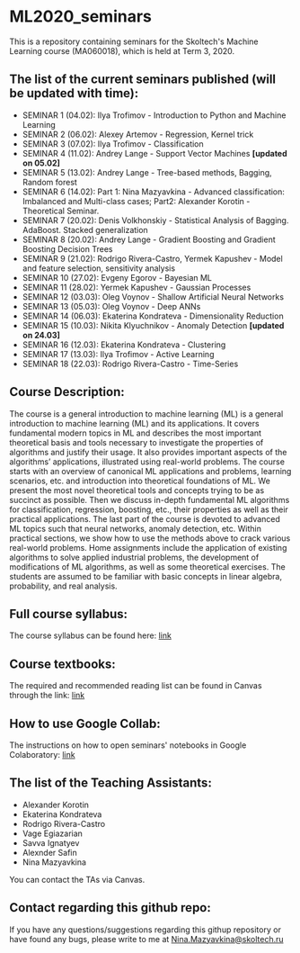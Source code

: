 # ML2020_seminars

This is a repository containing seminars for the Skoltech's Machine Learning course (MA060018), which is held at Term 3, 2020.

## The list of the current seminars published (will be updated with time):
* SEMINAR 1 (04.02): Ilya Trofimov - Introduction to Python and Machine Learning
* SEMINAR 2 (06.02): Alexey Artemov - Regression, Kernel trick
* SEMINAR 3 (07.02): Ilya Trofimov - Classification
* SEMINAR 4 (11.02): Andrey Lange - Support Vector Machines **[updated on 05.02]**
* SEMINAR 5 (13.02): Andrey Lange - Tree-based methods, Bagging, Random forest
* SEMINAR 6 (14.02): Part 1: Nina Mazyavkina - Advanced classification: Imbalanced and Multi-class cases; Part2: Alexander Korotin - Theoretical Seminar.
* SEMINAR 7 (20.02): Denis Volkhonskiy - Statistical Analysis of Bagging. AdaBoost. Stacked generalization
* SEMINAR 8 (20.02): Andrey Lange - Gradient Boosting and Gradient Boosting Decision Trees
* SEMINAR 9 (21.02): Rodrigo Rivera-Castro, Yermek Kapushev - Model and feature selection, sensitivity analysis
* SEMINAR 10 (27.02): Evgeny Egorov - Bayesian ML
* SEMINAR 11 (28.02): Yermek Kapushev - Gaussian Processes
* SEMINAR 12 (03.03): Oleg Voynov - Shallow Artificial Neural Networks
* SEMINAR 13 (05.03): Oleg Voynov - Deep ANNs
* SEMINAR 14 (06.03): Ekaterina Kondrateva - Dimensionality Reduction
* SEMINAR 15 (10.03): Nikita Klyuchnikov - Anomaly Detection **[updated on 24.03]**
* SEMINAR 16 (12.03): Ekaterina Kondrateva - Clustering
* SEMINAR 17 (13.03): Ilya Trofimov - Active Learning
* SEMINAR 18 (22.03): Rodrigo Rivera-Castro - Time-Series

## Course Description:
The course is a general introduction to machine learning (ML)  is a general introduction to machine learning (ML) and its applications. It covers fundamental modern topics in ML and describes the most important theoretical basis and tools necessary to investigate the properties of algorithms and justify their usage. It also provides important aspects of the algorithms’ applications, illustrated using real-world problems. The course starts with an overview of canonical ML applications and problems, learning scenarios, etc. and introduction into theoretical foundations of ML. We present the most novel theoretical tools and concepts trying to be as succinct as possible. Then we discuss in-depth fundamental ML algorithms for classification, regression, boosting, etc., their properties as well as their practical applications. The last part of the course is devoted to advanced ML topics such that neural networks, anomaly detection, etc. Within practical sections, we show how to use the methods above to crack various real-world problems. Home assignments include the application of existing algorithms to solve applied industrial problems, the development of modifications of ML algorithms, as well as some theoretical exercises. The students are assumed to be familiar with basic concepts in linear algebra, probability, and real analysis.

## Full course syllabus:
The course syllabus can be found here: [link](http://files.skoltech.ru/data/edu/syllabuses/2019/MA06018.pdf)

## Course textbooks:
The required and recommended reading list can be found in Canvas through the link: [link](https://skoltech.instructure.com/courses/2361/pages/textbooks) 

## How to use Google Collab:
The instructions on how to open seminars' notebooks in Google Colaboratory: [link](https://github.com/adasegroup/ML2020_seminars/blob/master/how_to_colab.md)

## The list of the Teaching Assistants:
* Alexander Korotin
* Ekaterina Kondrateva
* Rodrigo Rivera-Castro 
* Vage Egiazarian
* Savva Ignatyev
* Alexnder Safin
* Nina Mazyavkina

You can contact the TAs via Canvas.

## Contact regarding this github repo:
If you have any questions/suggestions regarding this githup repository or have found any bugs, please write to me at Nina.Mazyavkina@skoltech.ru 
